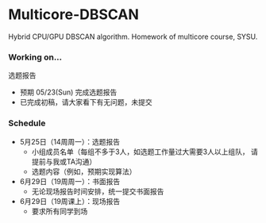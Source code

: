 # Multicore-DBSCAN
Hybrid CPU/GPU DBSCAN algorithm. Homework of multicore course, SYSU.



### Working on...

选题报告

- 预期 05/23(Sun) 完成选题报告
- 已完成初稿，请大家看下有无问题，未提交



### Schedule

- 5月25日（14周周一）：选题报告
  - 小组成员名单（每组不多于3人，如选题工作量过大需要3人以上组队， 请提前与我或TA沟通）
  - 选题内容（例如，预期实现算法）
- 6月29日（19周周一）：书面报告
  - 无论现场报告时间安排，统一提交书面报告
- 6月29日（19周课上）：现场报告
  - 要求所有同学到场
